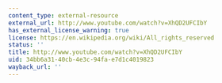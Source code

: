 ```yaml
---
content_type: external-resource
external_url: http://www.youtube.com/watch?v=XhQD2UFCIbY
has_external_license_warning: true
license: https://en.wikipedia.org/wiki/All_rights_reserved
status: ''
title: http://www.youtube.com/watch?v=XhQD2UFCIbY
uid: 34bb6a31-40cb-4e3c-94fa-e7d1c4019823
wayback_url: ''
---
```

